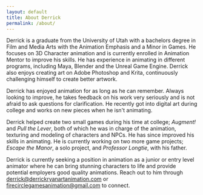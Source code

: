 ```yaml
---
layout: default
title: About Derrick
permalink: /about/
---
```


Derrick is a graduate from the University of Utah with a bachelors degree in Film and Media Arts with the Animation Emphasis and a Minor in Games.  He focuses on 3D Character animation and is currently enrolled in Animation Mentor to improve his skills.  He has experience in animating in different programs, including Maya, Blender and the Unreal Game Engine.  Derrick also enjoys creating art on Adobe Photoshop and Krita, continuously challenging himself to create better artwork.  

Derrick has enjoyed animation for as long as he can remember.  Always looking to improve, he takes feedback on his work very seriously and is not afraid to ask questions for clarification.  He recently got into digital art during college and works on new pieces when he isn't animating.  

Derrick helped create two small games during his time at college; _Augment!_ and _Pull the Lever_, both of which he was in charge of the animation, texturing and modeling of characters and NPCs.  He has since improved his skills in animating.  He is currently working on two more game projects; _Escape the Manor_, a solo project, and _Professor Longtie_, with his father.

Derrick is currently seeking a position in animation as a junior or entry level animator where he can bring stunning characters to life and provide potential employers good quality animations.  Reach out to him through [derrick@derrickryanartanimation.com](mailto:derrick@derrickryanartanimation.com) or [firecirclegamesanimation@gmail.com](mailto:firecirclegamesanimation@gmail.com) to connect.

